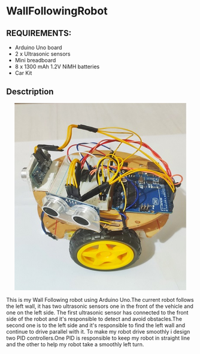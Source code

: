 # WallFollowingRobot

## REQUIREMENTS:

* Arduino Uno board
* 2 x Ultrasonic sensors
* Mini breadboard
* 8  x 1300 mAh 1.2V NiMH batteries
* Car Kit 

## Desctription
<p align="center">
  <img width="460" height="500" src="https://github.com/TheodoreGisis/WallFollowingRobot/blob/main/Robot/ROBOT.jpg" >
</p>
  
This is my Wall Following robot using Arduino Uno.The current robot follows the left wall, it has two ultrasonic sensors one in the front of the vehicle and one on the left side.
The first ultrasonic sensor has connected to the front side of the robot and it's responsible to detect and avoid obstacles.The second one is to the left side and it's responsible to find the left wall and continue to drive parallel with it.
To make my robot drive smoothly i design two PID controllers.One PID is responsible to keep my robot in straight line and the other to help my robot take a smoothly left turn.
